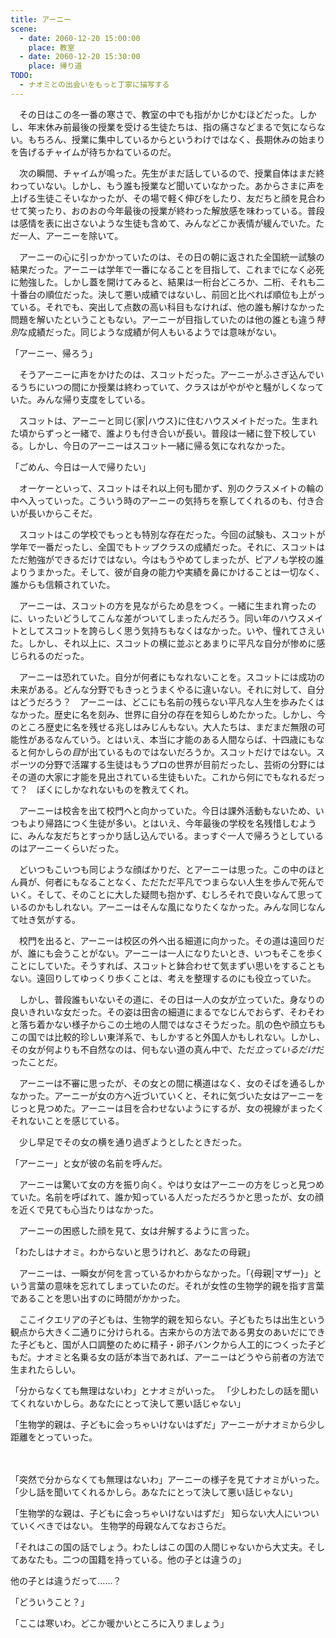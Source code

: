 ```yaml
---
title: アーニー
scene:
  - date: 2060-12-20 15:00:00
    place: 教室
  - date: 2060-12-20 15:30:00
    place: 帰り道
TODO:
  - ナオミとの出会いをもっと丁寧に描写する
---
```


　その日はこの冬一番の寒さで、教室の中でも指がかじかむほどだった。しかし、年末休み前最後の授業を受ける生徒たちは、指の痛さなどまるで気にならない。もちろん、授業に集中しているからというわけではなく、長期休みの始まりを告げるチャイムが待ちかねているのだ。

　次の瞬間、チャイムが鳴った。先生がまだ話しているので、授業自体はまだ終わっていない。しかし、もう誰も授業など聞いていなかった。あからさまに声を上げる生徒こそいなかったが、その場で軽く伸びをしたり、友だちと顔を見合わせて笑ったり、おのおの今年最後の授業が終わった解放感を味わっている。普段は感情を表に出さないような生徒も含めて、みんなどこか表情が緩んでいた。ただ一人、アーニーを除いて。

　アーニーの心に引っかかっていたのは、その日の朝に返された全国統一試験の結果だった。アーニーは学年で一番になることを目指して、これまでになく必死に勉強した。しかし蓋を開けてみると、結果は一桁台どころか、二桁、それも二十番台の順位だった。決して悪い成績ではないし、前回と比べれば順位も上がっている。それでも、突出して点数の高い科目もなければ、他の誰も解けなかった問題を解いたということもない。アーニーが目指していたのは他の誰とも違う*特別*な成績だった。同じような成績が何人もいるようでは意味がない。

「アーニー、帰ろう」

　そうアーニーに声をかけたのは、スコットだった。アーニーがふさぎ込んでいるうちにいつの間にか授業は終わっていて、クラスはがやがやと騒がしくなっていた。みんな帰り支度をしている。

　スコットは、アーニーと同じ{家|ハウス}に住むハウスメイトだった。生まれた頃からずっと一緒で、誰よりも付き合いが長い。普段は一緒に登下校している。しかし、今日のアーニーはスコット一緒に帰る気になれなかった。

「ごめん、今日は一人で帰りたい」

　オーケーといって、スコットはそれ以上何も聞かず、別のクラスメイトの輪の中へ入っていった。こういう時のアーニーの気持ちを察してくれるのも、付き合いが長いからこそだ。

　スコットはこの学校でもっとも特別な存在だった。今回の試験も、スコットが学年で一番だったし、全国でもトップクラスの成績だった。それに、スコットはただ勉強ができるだけではない。今はもうやめてしまったが、ピアノも学校の誰よりうまかった。そして、彼が自身の能力や実績を鼻にかけることは一切なく、誰からも信頼されていた。

　アーニーは、スコットの方を見ながらため息をつく。一緒に生まれ育ったのに、いったいどうしてこんな差がついてしまったんだろう。同い年のハウスメイトとしてスコットを誇らしく思う気持ちもなくはなかった。いや、憧れてさえいた。しかし、それ以上に、スコットの横に並ぶとあまりに平凡な自分が惨めに感じられるのだった。

　アーニーは恐れていた。自分が何者にもなれないことを。スコットには成功の未来がある。どんな分野でもきっとうまくやるに違いない。それに対して、自分はどうだろう？　アーニーは、どこにも名前の残らない平凡な人生を歩みたくはなかった。歴史に名を刻み、世界に自分の存在を知らしめたかった。しかし、今のところ歴史に名を残せる兆しはみじんもない。大人たちは、まだまだ無限の可能性があるなんていう。とはいえ、本当に才能のある人間ならば、十四歳にもなると何かしらの*目*が出ているものではないだろうか。スコットだけではない。スポーツの分野で活躍する生徒はもうプロの世界が目前だったし、芸術の分野にはその道の大家に才能を見出されている生徒もいた。これから何にでもなれるだって？　ぼくにしかなれないものを教えてくれ。

　アーニーは校舎を出て校門へと向かっていた。今日は課外活動もないため、いつもより帰路につく生徒が多い。とはいえ、今年最後の学校を名残惜しむように、みんな友だちとすっかり話し込んでいる。まっすぐ一人で帰ろうとしているのはアーニーくらいだった。

　どいつもこいつも同じような顔ばかりだ、とアーニーは思った。この中のほとん員が、何者にもなることなく、ただただ平凡でつまらない人生を歩んで死んでいく。そして、そのことに大した疑問も抱かず、むしろそれで良いなんて思っているのかもしれない。アーニーはそんな風になりたくなかった。みんな同じなんて吐き気がする。

　校門を出ると、アーニーは校区の外へ出る細道に向かった。その道は遠回りだが、誰にも会うことがない。アーニーは一人になりたいとき、いつもそこを歩くことにしていた。そうすれば、スコットと鉢合わせて気まずい思いをすることもない。遠回りしてゆっくり歩くことは、考えを整理するのにも役立っていた。

　しかし、普段誰もいないその道に、その日は一人の女が立っていた。身なりの良いきれいな女だった。その姿は田舎の細道にまるでなじんでおらず、そわそわと落ち着かない様子からこの土地の人間ではなさそうだった。肌の色や顔立ちもこの国では比較的珍しい東洋系で、もしかすると外国人かもしれない。しかし、その女が何よりも不自然なのは、何もない道の真ん中で、ただ*立っているだけ*だったことだ。

　アーニーは不審に思ったが、その女との間に横道はなく、女のそばを通るしかなかった。アーニーが女の方へ近づいていくと、それに気づいた女はアーニーをじっと見つめた。アーニーは目を合わせないようにするが、女の視線がまったくそれないことを感じている。

　少し早足でその女の横を通り過ぎようとしたときだった。

「アーニー」と女が彼の名前を呼んだ。

　アーニーは驚いて女の方を振り向く。やはり女はアーニーの方をじっと見つめていた。名前を呼ばれて、誰か知っている人だっただろうかと思ったが、女の顔を近くで見ても心当たりはなかった。

　アーニーの困惑した顔を見て、女は弁解するように言った。

「わたしはナオミ。わからないと思うけれど、あなたの母親」

　アーニーは、一瞬女が何を言っているかわからなかった。「{母親|マザー}」という言葉の意味を忘れてしまっていたのだ。それが女性の生物学的親を指す言葉であることを思い出すのに時間がかかった。

　ここイクエリアの子どもは、生物学的親を知らない。子どもたちは出生という観点から大きく二通りに分けられる。古来からの方法である男女のあいだにできた子どもと、国が人口調整のために精子・卵子バンクから人工的につくった子どもだ。ナオミと名乗る女の話が本当であれば、アーニーはどうやら前者の方法で生まれたらしい。

「分からなくても無理はないわ」とナオミがいった。
「少しわたしの話を聞いてくれないかしら。あなたにとって決して悪い話じゃない」

「生物学的親は、子どもに会っちゃいけないはずだ」アーニーがナオミから少し距離をとっていった。

　

「突然で分からなくても無理はないわ」アーニーの様子を見てナオミがいった。
「少し話を聞いてくれるかしら。あなたにとって決して悪い話じゃない」

「生物学的な親は、子どもに会っちゃいけないはずだ」
知らない大人にいついていくべきではない。
生物学的母親なんてなおさらだ。

「それはこの国の話でしょう。わたしはこの国の人間じゃないから大丈夫。そしてあなたも。二つの国籍を持っている。他の子とは違うの」

他の子とは違うだって……？

「どういうこと？」

「ここは寒いわ。どこか暖かいところに入りましょう」

